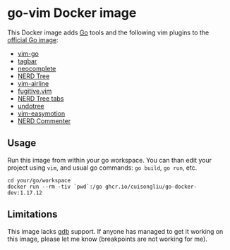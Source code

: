 # go-vim Docker image
This Docker image adds [Go](https://golang.org/) tools and the following vim plugins to the [official Go image](https://registry.hub.docker.com/_/golang/):

* [vim-go](https://github.com/fatih/vim-go)
* [tagbar](https://github.com/majutsushi/tagbar)
* [neocomplete](https://github.com/Shougo/neocomplete)
* [NERD Tree](https://github.com/scrooloose/nerdtree)
* [vim-airline](https://github.com/bling/vim-airline)
* [fugitive.vim](https://github.com/tpope/vim-fugitive)
* [NERD Tree tabs](https://github.com/jistr/vim-nerdtree-tabs)
* [undotree](https://github.com/mbbill/undotree)
* [vim-easymotion](https://github.com/Lokaltog/vim-easymotion)
* [NERD Commenter](https://github.com/scrooloose/nerdcommenter)

## Usage

Run this image from within your go workspace. You can than edit your project using `vim`, and usual go commands: `go build`, `go run`, etc. 

```
cd your/go/workspace
docker run --rm -tiv `pwd`:/go ghcr.io/cuisongliu/go-docker-dev:1.17.12
```

## Limitations

This image lacks [gdb](https://golang.org/doc/gdb) support. If anyone has managed to get it working on this image, please let me know (breakpoints are not working for me).
